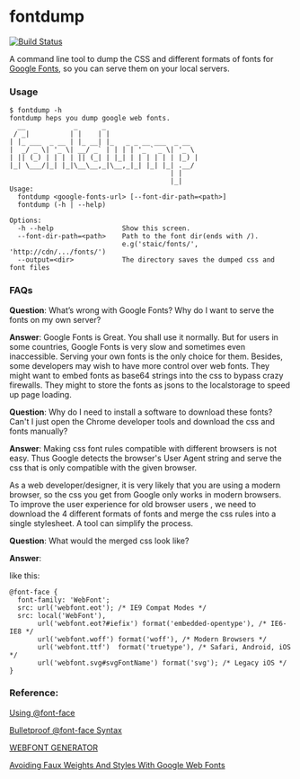 fontdump
========
[![Build Status](https://travis-ci.org/glasslion/fontdump.svg?branch=master)](https://travis-ci.org/glasslion/fontdump)

A command line tool to dump the CSS and different formats of fonts for [Google Fonts][1], so you can serve them on your local servers.

### Usage

    $ fontdump -h
    fontdump heps you dump google web fonts.
      __            _      _
     / _|          | |    | |
    | |_ ___  _ __ | |_ __| |_   _ _ __ ___  _ __
    |  _/ _ \| '_ \| __/ _` | | | | '_ ` _ \| '_ \
    | || (_) | | | | || (_| | |_| | | | | | | |_) |
    |_| \___/|_| |_|\__\__,_|\__,_|_| |_| |_| .__/
                                            | |
                                            |_|
    Usage:
      fontdump <google-fonts-url> [--font-dir-path=<path>]
      fontdump (-h | --help)

    Options:
      -h --help                 Show this screen.
      --font-dir-path=<path>    Path to the font dir(ends with /).
                                e.g('staic/fonts/', 'http://cdn/.../fonts/')
      --output=<dir>            The directory saves the dumped css and font files


### FAQs

**Question**: 
What’s wrong with Google Fonts? Why do I want to serve the fonts on my own server? 

**Answer**: 
Google Fonts is Great. You shall use it normally. But for users in some countries, Google Fonts is very slow and sometimes even inaccessible. Serving your own fonts is the only choice for them. Besides, some developers may wish to have more control over web fonts. They might want to embed fonts as base64 strings into the css to bypass crazy  firewalls. They might to store the fonts as jsons to the localstorage to speed up page loading.


**Question**: 
Why do I need to install a software to download these fonts? Can't I just open the Chrome developer tools and download the css and fonts manually?

**Answer**:
Making css font rules compatible with different browsers is not easy. Thus Google detects the browser's User Agent string and serve the css that is only compatible with the given browser. 

As a web developer/designer, it is very likely that you are using a modern browser, so the css you get from Google only works in modern browsers. To improve the user experience for old browser users , we need to download the 4 different formats of fonts and merge the css rules into a single stylesheet. A tool can simplify the process.


**Question**:
What would the merged css look like?

**Answer**:

like this:

    @font-face {
      font-family: 'WebFont';
      src: url('webfont.eot'); /* IE9 Compat Modes */
      src: local('WebFont'),
           url('webfont.eot?#iefix') format('embedded-opentype'), /* IE6-IE8 */
           url('webfont.woff') format('woff'), /* Modern Browsers */
           url('webfont.ttf')  format('truetype'), /* Safari, Android, iOS */
           url('webfont.svg#svgFontName') format('svg'); /* Legacy iOS */
    }

### Reference:

[Using @font-face][2]

[Bulletproof @font-face Syntax][3]

[WEBFONT GENERATOR][4]

[Avoiding Faux Weights And Styles With Google Web Fonts][5]


  [1]: https://www.google.com/fonts
  [2]: http://css-tricks.com/snippets/css/using-font-face/
  [3]: http://www.paulirish.com/2009/bulletproof-font-face-implementation-syntax/
  [4]: http://www.fontsquirrel.com/tools/webfont-generator
  [5]: http://www.smashingmagazine.com/2012/07/11/avoiding-faux-weights-styles-google-web-fonts/
